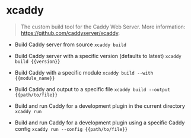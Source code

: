 # xcaddy
> The custom build tool for the Caddy Web Server.
> More information: <https://github.com/caddyserver/xcaddy>.

- Build Caddy server from source
`xcaddy build`

- Build Caddy server with a specific version (defaults to latest)
`xcaddy build {{version}}`

- Build Caddy with a specific module
`xcaddy build --with {{module_name}}`

- Build Caddy and output to a specific file
`xcaddy build --output {{path/to/file}}`

- Build and run Caddy for a development plugin in the current directory
`xcaddy run`

- Build and run Caddy for a development plugin using a specific Caddy config
`xcaddy run --config {{path/to/file}}`
